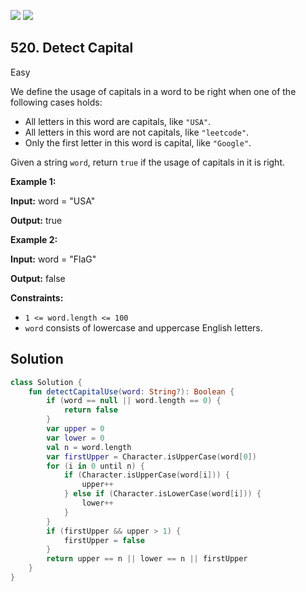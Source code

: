 [![](https://img.shields.io/github/stars/javadev/LeetCode-in-Kotlin?label=Stars&style=flat-square)](https://github.com/javadev/LeetCode-in-Kotlin)
[![](https://img.shields.io/github/forks/javadev/LeetCode-in-Kotlin?label=Fork%20me%20on%20GitHub%20&style=flat-square)](https://github.com/javadev/LeetCode-in-Kotlin/fork)

## 520\. Detect Capital

Easy

We define the usage of capitals in a word to be right when one of the following cases holds:

*   All letters in this word are capitals, like `"USA"`.
*   All letters in this word are not capitals, like `"leetcode"`.
*   Only the first letter in this word is capital, like `"Google"`.

Given a string `word`, return `true` if the usage of capitals in it is right.

**Example 1:**

**Input:** word = "USA"

**Output:** true

**Example 2:**

**Input:** word = "FlaG"

**Output:** false

**Constraints:**

*   `1 <= word.length <= 100`
*   `word` consists of lowercase and uppercase English letters.

## Solution

```kotlin
class Solution {
    fun detectCapitalUse(word: String?): Boolean {
        if (word == null || word.length == 0) {
            return false
        }
        var upper = 0
        var lower = 0
        val n = word.length
        var firstUpper = Character.isUpperCase(word[0])
        for (i in 0 until n) {
            if (Character.isUpperCase(word[i])) {
                upper++
            } else if (Character.isLowerCase(word[i])) {
                lower++
            }
        }
        if (firstUpper && upper > 1) {
            firstUpper = false
        }
        return upper == n || lower == n || firstUpper
    }
}
```